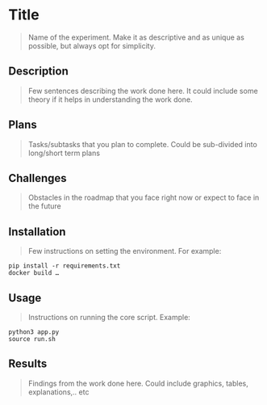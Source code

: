 # Title
>Name of the experiment. Make it as descriptive and as unique as possible, but always opt for simplicity.

## Description

>Few sentences describing the work done here. It could include some theory if it helps in understanding the work done.


## Plans

>Tasks/subtasks that you plan to complete. Could be sub-divided into long/short term plans


## Challenges

>Obstacles in the roadmap that you face right now or expect to face in the future


## Installation

>Few instructions on setting the environment. For example:

```
pip install -r requirements.txt
docker build …
```


## Usage

>Instructions on running the core script. Example:

```
python3 app.py
source run.sh
```


## Results

>Findings from the work done here. Could include graphics, tables, explanations,.. etc
